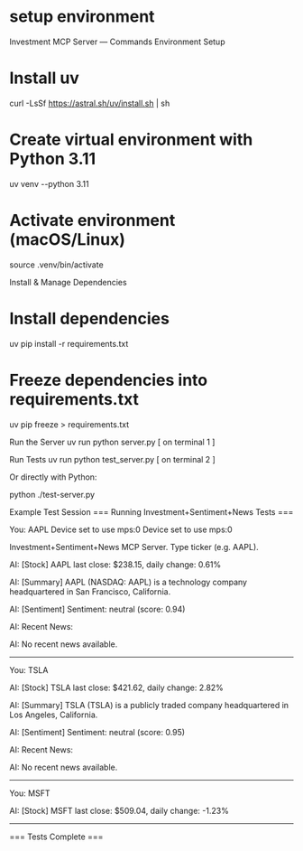 setup environment
=================




Investment MCP Server — Commands
Environment Setup
# Install uv
curl -LsSf https://astral.sh/uv/install.sh | sh

# Create virtual environment with Python 3.11
uv venv --python 3.11

# Activate environment (macOS/Linux)
source .venv/bin/activate

 Install & Manage Dependencies
# Install dependencies
uv pip install -r requirements.txt

# Freeze dependencies into requirements.txt
uv pip freeze > requirements.txt

 Run the Server
uv run python server.py [ on terminal 1 ]

 Run Tests
uv run python test_server.py [ on terminal 2 ]


Or directly with Python:

python ./test-server.py

 Example Test Session
=== Running Investment+Sentiment+News Tests ===

You: AAPL
Device set to use mps:0
Device set to use mps:0

Investment+Sentiment+News MCP Server. Type ticker (e.g. AAPL).

AI: [Stock] AAPL last close: $238.15, daily change: 0.61%

AI: [Summary] AAPL (NASDAQ: AAPL) is a technology company headquartered in San Francisco, California.

AI: [Sentiment] Sentiment: neutral (score: 0.94)

AI: Recent News:

AI: No recent news available.

--------------------------------------------------
You: TSLA

AI: [Stock] TSLA last close: $421.62, daily change: 2.82%

AI: [Summary] TSLA (TSLA) is a publicly traded company headquartered in Los Angeles, California.

AI: [Sentiment] Sentiment: neutral (score: 0.95)

AI: Recent News:

AI: No recent news available.

--------------------------------------------------
You: MSFT

AI: [Stock] MSFT last close: $509.04, daily change: -1.23%

--------------------------------------------------

=== Tests Complete ===
